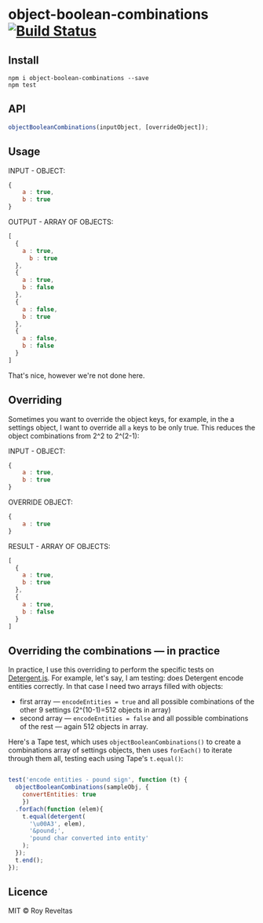 # object-boolean-combinations [![Build Status](https://travis-ci.org/revelt/object-boolean-combinations.svg?branch=master)](https://travis-ci.org/revelt/object-boolean-combinations)

## Install

```
npm i object-boolean-combinations --save
npm test
```

## API

```javascript
objectBooleanCombinations(inputObject, [overrideObject]);
```

## Usage

INPUT - OBJECT:
```javascript
{
	a : true,
	b : true
}
```

OUTPUT - ARRAY OF OBJECTS:
```javascript
[
  {
	a : true,
	  b : true
  },
  {
	a : true,
	b : false
  },
  {
	a : false,
	b : true
  },
  {
	a : false,
	b : false
  }
]
```

That's nice, however we're not done here.

## Overriding

Sometimes you want to override the object keys, for example, in the a settings object, I want to override all `a` keys to be only true. This reduces the object combinations from 2^2 to 2^(2-1):

INPUT - OBJECT:
```javascript
{
	a : true,
	b : true
}
```

OVERRIDE OBJECT:
```javascript
{
	a : true
}
```

RESULT - ARRAY OF OBJECTS:
```javascript
[
  {
	a : true,
	b : true
  },
  {
	a : true,
	b : false
  }
]
```

## Overriding the combinations — in practice

In practice, I use this overriding to perform the specific tests on [Detergent.js](https://github.com/code-and-send/detergent). For example, let's say, I am testing: does Detergent encode entities correctly. In that case I need two arrays filled with objects:
* first array — `encodeEntities = true` and all possible combinations of the other 9 settings (2^(10-1)=512 objects in array)
* second array — `encodeEntities = false` and all possible combinations of the rest — again 512 objects in array.

Here's a Tape test, which uses `objectBooleanCombinations()` to create a combinations array of settings objects, then uses `forEach()` to iterate through them all, testing each using Tape's `t.equal()`:

```javascript

test('encode entities - pound sign', function (t) {
  objectBooleanCombinations(sampleObj, {
    convertEntities: true
    })
  .forEach(function (elem){
    t.equal(detergent(
      '\u00A3', elem),
      '&pound;',
      'pound char converted into entity'
    );
  });
  t.end();
});
```

## Licence

MIT © Roy Reveltas

